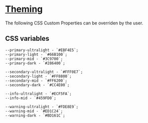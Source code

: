 # [Theming](#theming)

The following CSS Custom Properties can be overriden by the user.

## CSS variables

	--primary-ultralight - `#EBF4E5`;
	--primary-light - `#66B100`;
	--primary-mid - `#3C9700`;
	--primary-dark - `#286400`;

	--secondary-ultralight - `#FFF0E7`;
	--secondary-light - `#FF8800`;
	--secondary-mid - `#FF6200`;
	--secondary-dark - `#CC4E00`;

	--info-ultralight - `#ECF5FA`;
	--info-mid - `#459FD0`;

	--warning-ultralight - `#FDE8E9`;
	--warning-mid - `#ED1C24`;
	--warning-dark - `#BD161C`;
